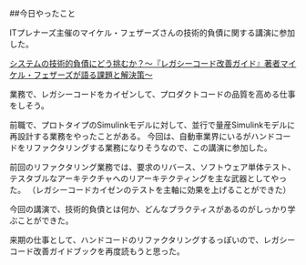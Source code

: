##今日やったこと

ITプレナーズ主催のマイケル・フェザーズさんの技術的負債に関する講演に参加した。

[システムの技術的負債にどう挑むか？～『レガシーコード改善ガイド』著者マイケル・フェザーズが語る課題と解決策～](https://speakerdeck.com/itpreneurs/20240116-technical-debt)

業務で、レガシーコードをカイゼンして、プロダクトコードの品質を高める仕事をしそう。

前職で、プロトタイプのSimulinkモデルに対して、並行で量産Simulinkモデルに再設計する業務をやったことがある。
今回は、自動車業界にいるがハンドコードをリファクタリングする業務になりそうなので、この講演に参加した。

前回のリファクタリング業務では、要求のリバース、ソフトウェア単体テスト、テスタブルなアーキテクチャへのリアーキテクティングを主な武器としてやった。
（レガシーコードカイゼンのテストを主軸に効果を上げることができた）

今回の講演で、技術的負債とは何か、どんなプラクティスがあるのがしっかり学ぶことができた。

来期の仕事として、ハンドコードのリファクタリングするっぽいので、レガシーコード改善ガイドブックを再度読もうと思った。

